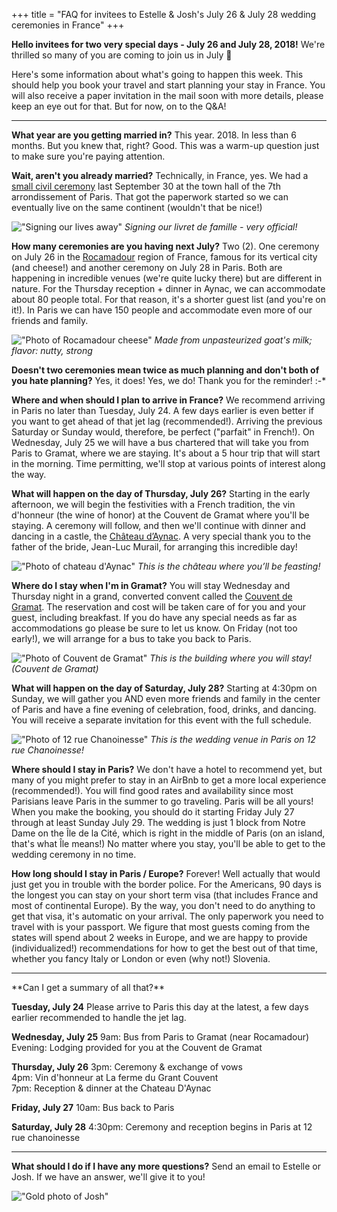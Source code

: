 
  +++
title = "FAQ for invitees to Estelle & Josh's July 26 & July 28 wedding ceremonies in France"
+++

**Hello invitees for two very special days - July 26 and July 28, 2018!**
We're thrilled so many of you are coming to join us in July 🎉

Here's some information about what's going to happen this week. This should help you book your travel and start planning your stay in France. You will also receive a paper invitation in the mail soon with more details, please keep an eye out for that. But for now, on to the Q&A!

<hr>

**What year are you getting married in?**
This year. 2018. In less than 6 months. But you knew that, right? Good. This was a warm-up question just to make sure you're paying attention.

**Wait, aren't you already married?**
Technically, in France, yes. We had a [small civil ceremony](/story/mairie-du-7e/) last September 30 at the town hall of the 7th arrondissement of Paris. That got the paperwork started so we can eventually live on the same continent (wouldn't that be nice!)

!["Signing our lives away"](/images/photos/civil-ceremony-signing.jpg)
*Signing our livret de famille - very official!*

**How many ceremonies are you having next July?**
Two (2). One ceremony on July 26 in the [Rocamadour](https://en.wikipedia.org/wiki/Rocamadour) region of France, famous for its vertical city (and cheese!) and another ceremony on July 28 in Paris. Both are happening in incredible venues (we're quite lucky there) but are different in nature. For the Thursday reception + dinner in Aynac, we can accommodate about 80 people total. For that reason, it's a shorter guest list (and you're on it!). In Paris we can have 150 people and accommodate even more of our friends and family.

!["Photo of Rocamadour cheese"](/images/photos/rocamadour-cheese.png)
*Made from unpasteurized goat's milk; flavor: nutty, strong*

**Doesn't two ceremonies mean twice as much planning and don't both of you hate planning?**
Yes, it does! Yes, we do! Thank you for the reminder! :-*

**Where and when should I plan to arrive in France?**
We recommend arriving in Paris no later than Tuesday, July 24. A few days earlier is even better if you want to get ahead of that jet lag (recommended!). Arriving the previous Saturday or Sunday would, therefore, be perfect ("parfait" in French!). On Wednesday, July 25 we will have a bus chartered that will take you from Paris to Gramat, where we are staying. It's about a 5 hour trip that will start in the morning. Time permitting, we'll stop at various points of interest along the way.

**What will happen on the day of Thursday, July 26?**
Starting in the early afternoon, we will begin the festivities with a French tradition, the vin d'honneur (the wine of honor) at the Couvent de Gramat where you'll be staying. A ceremony will follow, and then we'll continue with dinner and dancing in a castle, the [Château d’Aynac](https://fr.wikipedia.org/wiki/Ch%C3%A2teau_d%27Aynac). A very special thank you to the father of the bride, Jean-Luc Murail, for arranging this incredible day!

!["Photo of chateau d'Aynac"](/images/photos/chateau-daynac.png)
*This is the château where you’ll be feasting!*

**Where do I stay when I'm in Gramat?**
You will stay Wednesday and Thursday night in a grand, converted convent called the [Couvent de Gramat](http://www.grandcouventgramat.fr/en/home). The reservation and cost will be taken care of for you and your guest, including breakfast. If you do have any special needs as far as accommodations go please be sure to let us know. On Friday (not too early!), we will arrange for a bus to take you back to Paris.

!["Photo of Couvent de Gramat"](/images/photos/couvent-de-gramat.png)
*This is the building where you will stay! (Couvent de Gramat)*

**What will happen on the day of Saturday, July 28?**
Starting at 4:30pm on Sunday, we will gather you AND even more friends and family in the center of Paris and have a fine evening of celebration, food, drinks, and dancing. You will receive a separate invitation for this event with the full schedule.

!["Photo of 12 rue Chanoinesse"](/images/photos/12-rue-chanoinesse.png)
*This is the wedding venue in Paris on 12 rue Chanoinesse!*

**Where should I stay in Paris?**
We don't have a hotel to recommend yet, but many of you might prefer to stay in an AirBnb to get a more local experience (recommended!). You will find good rates and availability since most Parisians leave Paris in the summer to go traveling. Paris will be all yours! When you make the booking, you should do it starting Friday July 27 through at least Sunday July 29. The wedding is just 1 block from Notre Dame on the Île de la Cité, which is right in the middle of Paris (on an island, that's what Île means!) No matter where you stay, you'll be able to get to the wedding ceremony in no time.

**How long should I stay in Paris / Europe?**
Forever! Well actually that would just get you in trouble with the border police. For the Americans, 90 days is the longest you can stay on your short term visa (that includes France and most of continental Europe). By the way, you don't need to do anything to get that visa, it's automatic on your arrival. The only paperwork you need to travel with is your passport. We figure that most guests coming from the states will spend about 2 weeks in Europe, and we are happy to provide (individualized!) recommendations for how to get the best out of that time, whether you fancy Italy or London or even (why not!) Slovenia.

<hr>
**Can I get a summary of all that?**

**Tuesday, July 24**
Please arrive to Paris this day at the latest, a few days earlier recommended to handle the jet lag.

**Wednesday, July 25**
9am: Bus from Paris to Gramat (near Rocamadour)
<br>
Evening: Lodging provided for you at the Couvent de Gramat

**Thursday, July 26**
3pm: Ceremony & exchange of vows
<br>
4pm: Vin d'honneur at La ferme du Grant Couvent
<br>
7pm: Reception & dinner at the Chateau D'Aynac

**Friday, July 27**
10am: Bus back to Paris

**Saturday, July 28**
4:30pm: Ceremony and reception begins in Paris at 12 rue chanoinesse

<hr>

**What should I do if I have any more questions?**
Send an email to Estelle or Josh. If we have an answer, we'll give it to you!

!["Gold photo of Josh"](/images/photos/gold-asian-art-museum.png)
